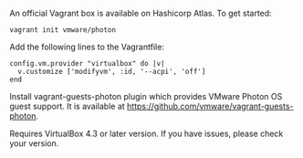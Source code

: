 An official Vagrant box is available on Hashicorp Atlas. To get started: 

	vagrant init vmware/photon

Add the following lines to the Vagrantfile: 

	config.vm.provider "virtualbox" do |v|
	  v.customize ['modifyvm', :id, '--acpi', 'off']
	end

Install vagrant-guests-photon plugin which provides VMware Photon OS guest support.
It is available at https://github.com/vmware/vagrant-guests-photon.

Requires VirtualBox 4.3 or later version. If you have issues, please check your version.



